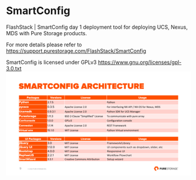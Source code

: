 # SmartConfig

FlashStack | SmartConfig day 1 deployment tool for deploying UCS, Nexus, MDS with Pure Storage products.

For more details please refer to https://support.purestorage.com/FlashStack/SmartConfig

SmartConfig is licensed under GPLv3 https://www.gnu.org/licenses/gpl-3.0.txt
![Image of SmartConfig Architecture](https://github.com/PureStorage-OpenConnect/SmartConfig/blob/master/SmartConfig%20Architecture.png)
